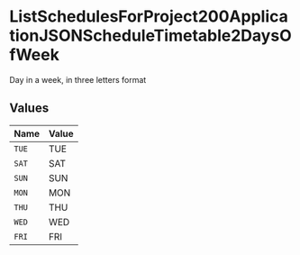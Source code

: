 # ListSchedulesForProject200ApplicationJSONScheduleTimetable2DaysOfWeek

Day in a week, in three letters format


## Values

| Name  | Value |
| ----- | ----- |
| `TUE` | TUE   |
| `SAT` | SAT   |
| `SUN` | SUN   |
| `MON` | MON   |
| `THU` | THU   |
| `WED` | WED   |
| `FRI` | FRI   |